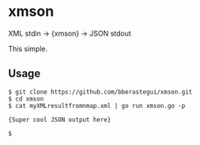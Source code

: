 # xmson
XML stdin -> {xmson} -> JSON stdout

This simple.

## Usage
```
$ git clone https://github.com/bberastegui/xmson.git
$ cd xmson
$ cat myXMLresultfromnmap.xml | go run xmson.go -p

{Super cool JSON output here}

$
```

